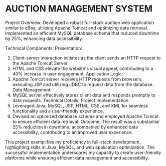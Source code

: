 # AUCTION MANAGEMENT SYSTEM

Project Overview:
Developed a robust full-stack auction web application similar to eBay, utilizing Apache Tomcat and optimizing data retrieval. Implemented an efficient MySQL database schema that reduced downtime by 25%, enhancing data accessibility.

Technical Components:
Presentation:
1. Client-server interaction initiates as the client sends an HTTP request to the Apache Tomcat Server.
2. HTML and CSS elevate the website's visual appeal, contributing to a 40% increase in user engagement.
Application Logic:
1. Apache Tomcat server receives HTTP requests from browsers, executing JSP and utilizing JDBC to request data from the database.
Data Management:
1. MySQL server effectively stores client data and responds promptly to data requests.
Technical Details:
Project Implementation:
1. Leveraged Java, MySQL, JSP, HTML, CSS, and XML for seamless functionality and a user-friendly experience.
2. Devised an optimized database schema and employed Apache Tomcat to ensure efficient data retrieval.
Outcome:
The result was a substantial 25% reduction in downtime, accompanied by enhanced data accessibility, contributing to an improved user experience.

This project exemplifies my proficiency in full-stack development, highlighting skills in Java, MySQL, and web application optimization. The successful implementation underscores my capacity to create user-friendly platforms while ensuring efficient data management and accessibility.
